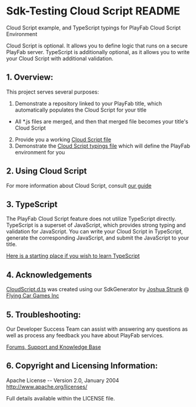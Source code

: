 # Sdk-Testing Cloud Script README

Cloud Script example, and TypeScript typings for PlayFab Cloud Script Environment

Cloud Script is optional.  It allows you to define logic that runs on a secure PlayFab server.  TypeScript is additionally optional, as it allows you to write your Cloud Script with additional validation.


## 1. Overview:

This project serves several purposes:

1. Demonstrate a repository linked to your PlayFab title, which automatically populates the Cloud Script for your title
  * All *.js files are merged, and then that merged file becomes your title's Cloud Script
2. Provide you a working [Cloud Script file](ExampleCloudScript.js)
3. Demonstrate the [Cloud Script typings file](/src/typings/CloudScript.d.ts) which will define the PlayFab environment for you


## 2. Using Cloud Script

For more information about Cloud Script, consult [our guide](https://api.playfab.com/docs/using-cloud-script/)


## 3. TypeScript

The PlayFab Cloud Script feature does not utilize TypeScript directly.  TypeScript is a superset of JavaScript, which provides strong typing and validation for JavaScript.  You can write your Cloud Script in TypeScript, generate the corresponding JavaScript, and submit the JavaScript to your title.

[Here is a starting place if you wish to learn TypeScript](http://www.typescriptlang.org/)


## 4. Acknowledgements

[CloudScript.d.ts](/src/typings/CloudScript.d.ts) was created using our SdkGenerator by [Joshua Strunk](https://joshuastrunk.com/) @ [Flying Car Games Inc](http://flyingcargames.com/)


## 5. Troubleshooting:

Our Developer Success Team can assist with answering any questions as well as process any feedback you have about PlayFab services.

[Forums, Support and Knowledge Base](https://community.playfab.com/index.html)


## 6. Copyright and Licensing Information:

  Apache License -- 
  Version 2.0, January 2004
  http://www.apache.org/licenses/

  Full details available within the LICENSE file.
